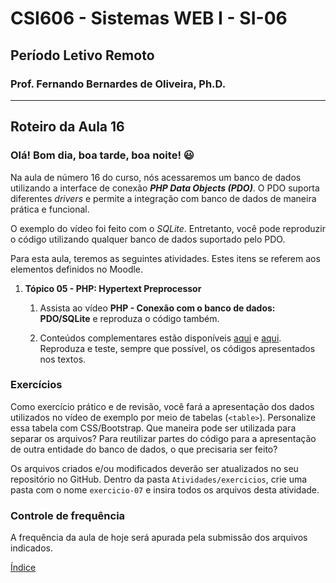 # CSI606 - Sistemas WEB I - SI-06
## Período Letivo Remoto
### Prof. Fernando Bernardes de Oliveira, Ph.D.

---

## Roteiro da Aula 16

### Olá! Bom dia, boa tarde, boa noite! :smiley:  

Na aula de número 16 do curso, nós acessaremos um banco de dados utilizando a interface de conexão ***PHP Data Objects (PDO)***. O PDO suporta diferentes *drivers* e permite a integração com banco de dados de maneira prática e funcional.

O exemplo do vídeo foi feito com o *SQLite*. Entretanto, você pode reproduzir o código utilizando qualquer banco de dados suportado pelo PDO.

Para esta aula, teremos as seguintes atividades. Estes itens se referem aos elementos definidos no Moodle.

1.  **Tópico 05 - PHP: Hypertext Preprocessor**

    1.  Assista ao vídeo **PHP - Conexão com o banco de dados: PDO/SQLite** e reproduza o código também. 

    2.  Conteúdos complementares estão disponíveis [aqui](../../Lectures/php.md#php-data-objects-pdo) e [aqui](../../Lectures/php.md#sqlite). Reproduza e teste, sempre que possível, os códigos apresentados nos textos.

### Exercícios

Como exercício prático e de revisão, você fará a apresentação dos dados utilizados no vídeo de exemplo por meio de tabelas (`<table>`). Personalize essa tabela com CSS/Bootstrap. Que maneira pode ser utilizada para separar os arquivos? Para reutilizar partes do código para a apresentação de outra entidade do banco de dados, o que precisaria ser feito?

Os arquivos criados e/ou modificados deverão ser atualizados no seu repositório no GitHub. Dentro da pasta `Atividades/exercicios`, crie uma pasta com o nome `exercicio-07` e insira todos os arquivos desta atividade.

### Controle de frequência

A frequência da aula de hoje será apurada pela submissão dos arquivos indicados.  

[Índice](../README.md#índice)
